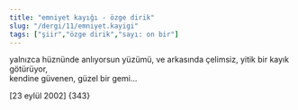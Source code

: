 ```yaml
---
title: "emniyet kayığı - özge dirik"
slug: "/dergi/11/emniyet.kayigi"
tags: ["şiir","özge dirik","sayı: on bir"]
---
```


yalnızca hüznünde anlıyorsun yüzümü,
ve arkasında çelimsiz, yitik bir kayık götürüyor,  
kendine güvenen, güzel bir gemi...

\[23 eylül 2002\] {343}

